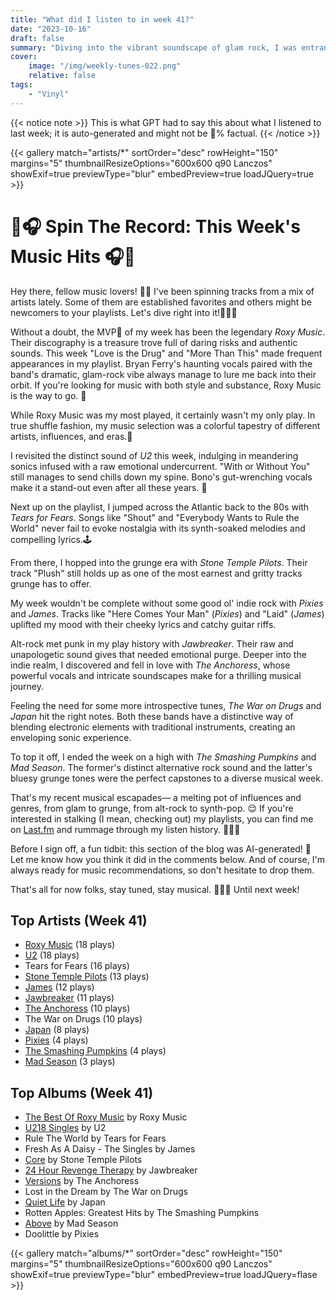 ```yaml
---
title: "What did I listen to in week 41?"
date: "2023-10-16"
draft: false
summary: "Diving into the vibrant soundscape of glam rock, I was entranced by the iconic Roxy Music this week. This enigmatic band's distinctive fusion of bold aesthetics, avant-garde style, and idiosyncratic compositions dominated my LastFM, becoming my most played artist. A symphony of pure sonic joy, Roxy Music is definitely aural bliss!"
cover:
    image: "/img/weekly-tunes-022.png"
    relative: false
tags:
    - "Vinyl"
---
```


{{< notice note >}}
This is what GPT had to say this about what I listened to last week; it is auto-generated and might not be 💯% factual.
{{< /notice >}}

{{< gallery match="artists/*" sortOrder="desc" rowHeight="150" margins="5" thumbnailResizeOptions="600x600 q90 Lanczos" showExif=true previewType="blur" embedPreview=true loadJQuery=true >}}

# 🎵🎧 Spin The Record: This Week's Music Hits 🎧🎵

Hey there, fellow music lovers! 🙌🏻 I've been spinning tracks from a mix of artists lately. Some of them are established favorites and others might be newcomers to your playlists. Let's dive right into it!🏊🏽‍♂️ 

Without a doubt, the MVP🥇 of my week has been the legendary *Roxy Music*. Their discography is a treasure trove full of daring risks and authentic sounds. This week "Love is the Drug" and "More Than This" made frequent appearances in my playlist. Bryan Ferry's haunting vocals paired with the band's dramatic, glam-rock vibe always manage to lure me back into their orbit. If you're looking for music with both style and substance, Roxy Music is the way to go. 🚀

While Roxy Music was my most played, it certainly wasn't my only play. In true shuffle fashion, my music selection was a colorful tapestry of different artists, influences, and eras.🎨 

I revisited the distinct sound of *U2* this week, indulging in meandering sonics infused with a raw emotional undercurrent. "With or Without You" still manages to send chills down my spine. Bono's gut-wrenching vocals make it a stand-out even after all these years. 🎸

Next up on the playlist, I jumped across the Atlantic back to the 80s with *Tears for Fears*. Songs like "Shout" and "Everybody Wants to Rule the World" never fail to evoke nostalgia with its synth-soaked melodies and compelling lyrics.🕹

From there, I hopped into the grunge era with *Stone Temple Pilots*. Their track "Plush" still holds up as one of the most earnest and gritty tracks grunge has to offer. 

My week wouldn't be complete without some good ol' indie rock with *Pixies* and *James*. Tracks like "Here Comes Your Man" (*Pixies*) and "Laid" (*James*) uplifted my mood with their cheeky lyrics and catchy guitar riffs. 

Alt-rock met punk in my play history with *Jawbreaker*. Their raw and unapologetic sound gives that needed emotional purge. Deeper into the indie realm, I discovered and fell in love with *The Anchoress*, whose powerful vocals and intricate soundscapes make for a thrilling musical journey. 

Feeling the need for some more introspective tunes, *The War on Drugs* and *Japan* hit the right notes. Both these bands have a distinctive way of blending electronic elements with traditional instruments, creating an enveloping sonic experience. 

To top it off, I ended the week on a high with *The Smashing Pumpkins* and *Mad Season*. The former's distinct alternative rock sound and the latter's bluesy grunge tones were the perfect capstones to a diverse musical week.
 
That's my recent musical escapades— a melting pot of influences and genres, from glam to grunge, from alt-rock to synth-pop. 😌 If you're interested in stalking (I mean, checking out) my playlists, you can find me on [Last.fm](https://www.last.fm/user/RussMckendrick) and rummage through my listen history. 🕵🏻‍♂️

Before I sign off, a fun tidbit: this section of the blog was AI-generated! 🤖 Let me know how you think it did in the comments below. And of course, I'm always ready for music recommendations, so don't hesitate to drop them. 

That's all for now folks, stay tuned, stay musical. 🎵🤘🏻 Until next week!

## Top Artists (Week 41)

- [Roxy Music](https://www.mckendrick.rocks/artist/roxy-music/) (18 plays)
- [U2](https://www.mckendrick.rocks/artist/u2/) (18 plays)
- Tears for Fears (16 plays)
- [Stone Temple Pilots](https://www.mckendrick.rocks/artist/stone-temple-pilots/) (13 plays)
- [James](https://www.mckendrick.rocks/artist/james/) (12 plays)
- [Jawbreaker](https://www.mckendrick.rocks/artist/jawbreaker/) (11 plays)
- [The Anchoress](https://www.mckendrick.rocks/artist/the-anchoress/) (10 plays)
- The War on Drugs (10 plays)
- [Japan](https://www.mckendrick.rocks/artist/japan/) (8 plays)
- [Pixies](https://www.mckendrick.rocks/artist/pixies/) (4 plays)
- [The Smashing Pumpkins](https://www.mckendrick.rocks/artist/the-smashing-pumpkins/) (4 plays)
- [Mad Season](https://www.mckendrick.rocks/artist/mad-season/) (3 plays)


## Top Albums (Week 41)

- [The Best Of Roxy Music](https://www.mckendrick.rocks/albums/the-best-of-roxy-music-24389216/) by Roxy Music
- [U218 Singles](https://www.mckendrick.rocks/albums/u218-singles-1268163/) by U2
- Rule The World by Tears for Fears
- Fresh As A Daisy - The Singles by James
- [Core](https://www.mckendrick.rocks/albums/core-4798781/) by Stone Temple Pilots
- [24 Hour Revenge Therapy](https://www.mckendrick.rocks/albums/24-hour-revenge-therapy-23656178/) by Jawbreaker
- [Versions](https://www.mckendrick.rocks/albums/versions-28432765/) by The Anchoress
- Lost in the Dream by The War on Drugs
- [Quiet Life](https://www.mckendrick.rocks/albums/quiet-life-17617648/) by Japan
- Rotten Apples: Greatest Hits by The Smashing Pumpkins
- [Above](https://www.mckendrick.rocks/albums/above-7643695/) by Mad Season
- Doolittle by Pixies


{{< gallery match="albums/*" sortOrder="desc" rowHeight="150" margins="5" thumbnailResizeOptions="600x600 q90 Lanczos" showExif=true previewType="blur" embedPreview=true loadJQuery=flase >}}
